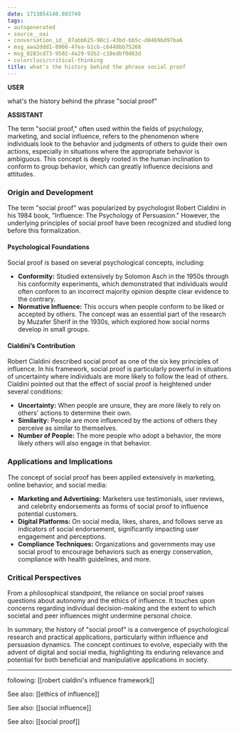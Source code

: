 ```yaml
---
date: 1713854140.803749
tags:
- autogenerated
- source__oai
- conversation_id__87abb625-90c1-43bd-bb5c-d8469bd97ba6
- msg_aaa2ddd1-8960-47ea-b1cb-c6448bb75266
- msg_0283cd73-9502-4a29-92b2-c18edbf0d63d
- colorclass/critical-thinking
title: what's the history behind the phrase social proof
---
```


**USER**

what's the history behind the phrase "social proof"


**ASSISTANT**

The term "social proof," often used within the fields of psychology, marketing, and social influence, refers to the phenomenon where individuals look to the behavior and judgments of others to guide their own actions, especially in situations where the appropriate behavior is ambiguous. This concept is deeply rooted in the human inclination to conform to group behavior, which can greatly influence decisions and attitudes.

### Origin and Development

The term "social proof" was popularized by psychologist Robert Cialdini in his 1984 book, "Influence: The Psychology of Persuasion." However, the underlying principles of social proof have been recognized and studied long before this formalization. 

#### Psychological Foundations

Social proof is based on several psychological concepts, including:

- **Conformity:** Studied extensively by Solomon Asch in the 1950s through his conformity experiments, which demonstrated that individuals would often conform to an incorrect majority opinion despite clear evidence to the contrary.
- **Normative Influence:** This occurs when people conform to be liked or accepted by others. The concept was an essential part of the research by Muzafer Sherif in the 1930s, which explored how social norms develop in small groups.

#### Cialdini’s Contribution

Robert Cialdini described social proof as one of the six key principles of influence. In his framework, social proof is particularly powerful in situations of uncertainty where individuals are more likely to follow the lead of others. Cialdini pointed out that the effect of social proof is heightened under several conditions:

- **Uncertainty:** When people are unsure, they are more likely to rely on others' actions to determine their own.
- **Similarity:** People are more influenced by the actions of others they perceive as similar to themselves.
- **Number of People:** The more people who adopt a behavior, the more likely others will also engage in that behavior.

### Applications and Implications

The concept of social proof has been applied extensively in marketing, online behavior, and social media:

- **Marketing and Advertising:** Marketers use testimonials, user reviews, and celebrity endorsements as forms of social proof to influence potential customers.
- **Digital Platforms:** On social media, likes, shares, and follows serve as indicators of social endorsement, significantly impacting user engagement and perceptions.
- **Compliance Techniques:** Organizations and governments may use social proof to encourage behaviors such as energy conservation, compliance with health guidelines, and more.

### Critical Perspectives

From a philosophical standpoint, the reliance on social proof raises questions about autonomy and the ethics of influence. It touches upon concerns regarding individual decision-making and the extent to which societal and peer influences might undermine personal choice.

In summary, the history of "social proof" is a convergence of psychological research and practical applications, particularly within influence and persuasion dynamics. The concept continues to evolve, especially with the advent of digital and social media, highlighting its enduring relevance and potential for both beneficial and manipulative applications in society.


---


following: [[robert cialdini's influence framework]]

See also: [[ethics of influence]]


See also: [[social influence]]


See also: [[social proof]]